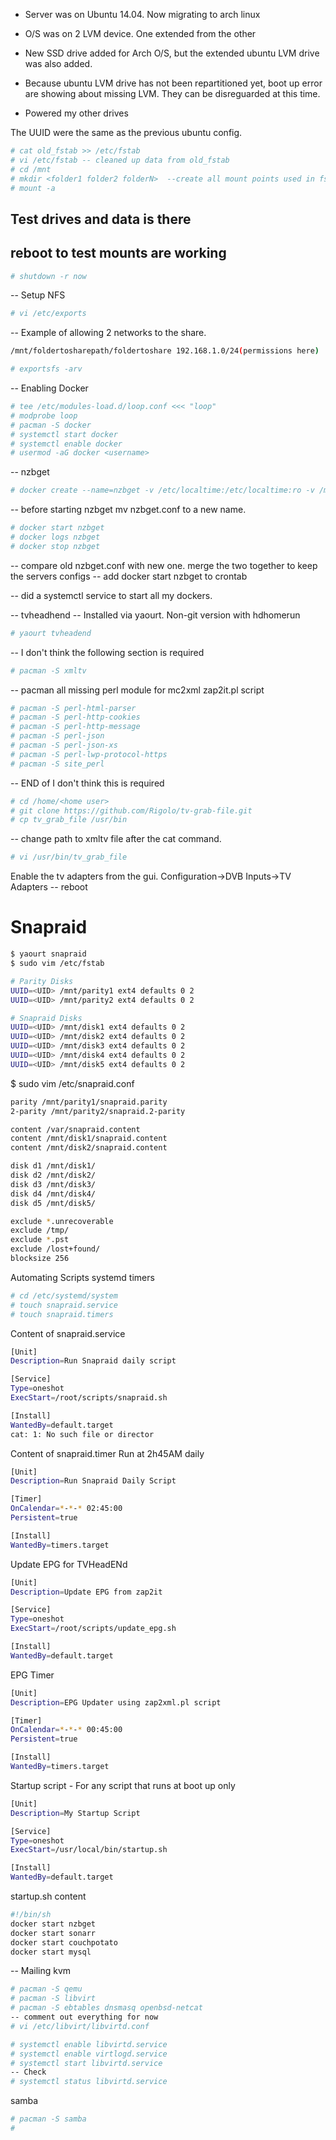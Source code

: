 * Server was on Ubuntu 14.04.   Now migrating to arch linux
* O/S was on 2 LVM device.   One extended from the other
* New SSD drive added for Arch O/S, but the extended ubuntu LVM drive was also added. 
* Because ubuntu LVM drive has not been repartitioned yet, boot up error are showing about missing LVM.   They can be disreguarded at this time.

* Powered my other drives

The UUID were the same as the previous ubuntu config.
```sh
# cat old_fstab >> /etc/fstab
# vi /etc/fstab -- cleaned up data from old_fstab
# cd /mnt
# mkdir <folder1 folder2 folderN>  --create all mount points used in fstab for new drives
# mount -a
```
## Test drives and data is there

## reboot to test mounts are working
```sh
# shutdown -r now
```

-- Setup NFS
```sh
# vi /etc/exports
```
-- Example of allowing 2 networks to the share.
```sh
/mnt/foldertosharepath/foldertoshare 192.168.1.0/24(permissions here)  192.168.2.0/24(permissions here)
```
```sh
# exportsfs -arv
```
-- Enabling Docker
```sh
# tee /etc/modules-load.d/loop.conf <<< "loop"
# modprobe loop 
# pacman -S docker
# systemctl start docker
# systemctl enable docker
# usermod -aG docker <username>
```
-- nzbget
```sh
# docker create --name=nzbget -v /etc/localtime:/etc/localtime:ro -v /mnt/<folder>/docker/nzbget:/config -v /mnt/<folder>/downloads:/downloads -e PGID=1000 -e PUID=1000 -p <my port>:6789 linuxserver/nzbget:latest
```
-- before starting nzbget mv nzbget.conf to a new name.
```sh
# docker start nzbget
# docker logs nzbget
# docker stop nzbget
```
-- compare old nzbget.conf with new one.    merge the two together to keep the servers configs
-- add docker start nzbget to crontab

-- did a systemctl service to start all my dockers.

-- tvheadhend
-- Installed via yaourt.  Non-git version with hdhomerun
```sh
# yaourt tvheadend
```
-- I don't think the following section is required
```sh
# pacman -S xmltv
```
-- pacman all missing perl module for mc2xml zap2it.pl script
```sh
# pacman -S perl-html-parser
# pacman -S perl-http-cookies
# pacman -S perl-http-message
# pacman -S perl-json
# pacman -S perl-json-xs
# pacman -S perl-lwp-protocol-https
# pacman -S site_perl
```
-- END of I don't think this is required

```sh
# cd /home/<home user>
# git clone https://github.com/Rigolo/tv-grab-file.git
# cp tv_grab_file /usr/bin
```
-- change path to xmltv file after the cat command.
```sh
# vi /usr/bin/tv_grab_file
```
Enable the tv adapters from the gui.    Configuration->DVB Inputs->TV Adapters
-- reboot

# Snapraid
```sh
$ yaourt snapraid
$ sudo vim /etc/fstab
```

```sh
# Parity Disks
UUID=<UID> /mnt/parity1 ext4 defaults 0 2
UUID=<UID> /mnt/parity2 ext4 defaults 0 2

# Snapraid Disks
UUID=<UID> /mnt/disk1 ext4 defaults 0 2
UUID=<UID> /mnt/disk2 ext4 defaults 0 2
UUID=<UID> /mnt/disk3 ext4 defaults 0 2
UUID=<UID> /mnt/disk4 ext4 defaults 0 2
UUID=<UID> /mnt/disk5 ext4 defaults 0 2
```
$ sudo vim /etc/snapraid.conf
```sh
parity /mnt/parity1/snapraid.parity
2-parity /mnt/parity2/snapraid.2-parity

content /var/snapraid.content
content /mnt/disk1/snapraid.content
content /mnt/disk2/snapraid.content

disk d1 /mnt/disk1/
disk d2 /mnt/disk2/
disk d3 /mnt/disk3/
disk d4 /mnt/disk4/
disk d5 /mnt/disk5/

exclude *.unrecoverable
exclude /tmp/
exclude *.pst 
exclude /lost+found/
blocksize 256
```


Automating Scripts systemd timers
```sh
# cd /etc/systemd/system
# touch snapraid.service
# touch snapraid.timers
```
Content of snapraid.service
```sh
[Unit]
Description=Run Snapraid daily script

[Service]
Type=oneshot
ExecStart=/root/scripts/snapraid.sh 

[Install]
WantedBy=default.target
cat: 1: No such file or director
```
Content of snapraid.timer
Run at 2h45AM daily
```sh
[Unit]
Description=Run Snapraid Daily Script

[Timer]
OnCalendar=*-*-* 02:45:00
Persistent=true

[Install]
WantedBy=timers.target
```

Update EPG for TVHeadENd
```sh
[Unit]
Description=Update EPG from zap2it

[Service]
Type=oneshot
ExecStart=/root/scripts/update_epg.sh 

[Install]
WantedBy=default.target
```
EPG Timer
```sh
[Unit]
Description=EPG Updater using zap2xml.pl script

[Timer]
OnCalendar=*-*-* 00:45:00
Persistent=true

[Install]
WantedBy=timers.target
```

Startup script - For any script that runs at boot up only
```sh
[Unit]
Description=My Startup Script

[Service]
Type=oneshot
ExecStart=/usr/local/bin/startup.sh 

[Install]
WantedBy=default.target
```
startup.sh content
```sh
#!/bin/sh
docker start nzbget
docker start sonarr
docker start couchpotato
docker start mysql
```
-- Mailing
kvm
```sh
# pacman -S qemu
# pacman -S libvirt
# pacman -S ebtables dnsmasq openbsd-netcat
-- comment out everything for now
# vi /etc/libvirt/libvirtd.conf

# systemctl enable libvirtd.service
# systemctl enable virtlogd.service
# systemctl start libvirtd.service
-- Check 
# systemctl status libvirtd.service
```

samba
```sh
# pacman -S samba
# 
